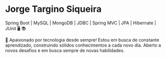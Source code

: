 # Jorge Targino Siqueira

Spring Boot | MySQL | MongoDB | JDBC | Spring MVC | JPA | Hibernate | JUnit 🖥 📚


📌 Apaixonado por tecnologia desde sempre! Estou em busca de constante aprendizado, construindo sólidos conhecimentos a cada novo dia. Aberto a novos desafios e em busca sempre de novas habilidades.









